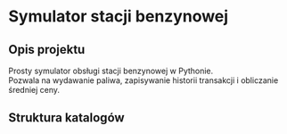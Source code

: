 # Symulator stacji benzynowej

## Opis projektu
Prosty symulator obsługi stacji benzynowej w Pythonie.  
Pozwala na wydawanie paliwa, zapisywanie historii transakcji i obliczanie średniej ceny.

## Struktura katalogów
